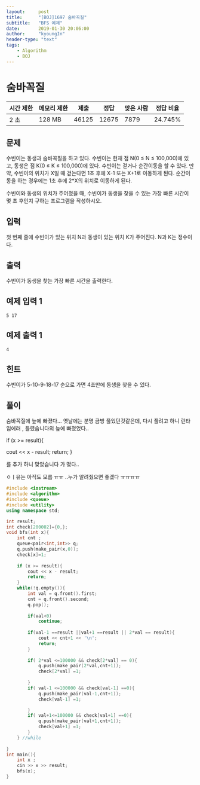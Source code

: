 ```yaml
---
layout:     post
title:      "[BOJ]1697 숨바꼭질"
subtitle:   "BFS 예제"
date:       2019-01-30 20:06:00
author:     "kyoungIn"
header-type: "text"
tags:
    - Algorithm
    - BOJ
---
```

# 숨바꼭질 

| 시간 제한 | 메모리 제한 | 제출  | 정답  | 맞은 사람 | 정답 비율 |
| --------- | ----------- | ----- | ----- | --------- | --------- |
| 2 초      | 128 MB      | 46125 | 12675 | 7879      | 24.745%   |

## 문제

수빈이는 동생과 숨바꼭질을 하고 있다. 수빈이는 현재 점 N(0 ≤ N ≤ 100,000)에 있고, 동생은 점 K(0 ≤ K ≤ 100,000)에 있다. 수빈이는 걷거나 순간이동을 할 수 있다. 만약, 수빈이의 위치가 X일 때 걷는다면 1초 후에 X-1 또는 X+1로 이동하게 된다. 순간이동을 하는 경우에는 1초 후에 2*X의 위치로 이동하게 된다.

수빈이와 동생의 위치가 주어졌을 때, 수빈이가 동생을 찾을 수 있는 가장 빠른 시간이 몇 초 후인지 구하는 프로그램을 작성하시오.

## 입력

첫 번째 줄에 수빈이가 있는 위치 N과 동생이 있는 위치 K가 주어진다. N과 K는 정수이다.

## 출력

수빈이가 동생을 찾는 가장 빠른 시간을 출력한다.

## 예제 입력 1 

```
5 17
```

## 예제 출력 1 

```
4
```

## 힌트

수빈이가 5-10-9-18-17 순으로 가면 4초만에 동생을 찾을 수 있다.

## 풀이 

숨바꼭질에 늪에 빠졌다... 옛날에는 분명 금방 풀었던것같은데, 다시 풀려고 하니 런타임에러 , 틀렸습니다의 늪에 빠졌었다..

if (x >= result){

cout << x - result;
return;
}

를 추가 하니 맞았습니다 가 떴다..

ㅇㅣ유는 아직도 모름 ㅠㅠ ..누가 알려줬으면 좋겠다 ㅠㅠㅠㅠ

```cpp
#include <iostream>
#include <algorithm>
#include <queue>
#include <utility>
using namespace std;

int result;
int check[200002]={0,};
void bfs(int x){
    int cnt ;
    queue<pair<int,int>> q;
    q.push(make_pair(x,0));
    check[x]=1;
    
	if (x >= result){
		cout << x - result;
		return;
	}
    while(!q.empty()){
        int val = q.front().first;
        cnt = q.front().second;
        q.pop();
        
        if(val<0)
            continue;
        
        if(val-1 ==result ||val+1 ==result || 2*val == result){
            cout << cnt+1 << '\n';
            return;
        }
        
        if( 2*val <=100000 && check[2*val] == 0){
            q.push(make_pair(2*val,cnt+1));
            check[2*val] =1;
            
        }
        if( val-1 <=100000 && check[val-1] ==0){
            q.push(make_pair(val-1,cnt+1));
            check[val-1] =1;

        }
        if( val+1<=100000 && check[val+1] ==0){
            q.push(make_pair(val+1,cnt+1));
            check[val+1] =1;
        }
    } //while
        
}
int main(){
    int x ;
    cin >> x >> result;
    bfs(x);
}

```

